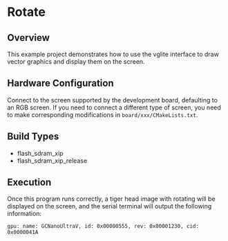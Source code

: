 # Rotate

## Overview

This example project demonstrates how to use the vglite interface to draw vector graphics and display them on the screen.

## Hardware Configuration

Connect to the screen supported by the development board, defaulting to an RGB screen. If you need to connect a different type of screen, you need to make corresponding modifications in `board/xxx/CMakeLists.txt`.

## Build Types

- flash_sdram_xip
- flash_sdram_xip_release

## Execution

Once this program runs correctly, a tiger head image with rotating will be displayed on the screen, and the serial terminal will output the following information:

```console
gpu: name: GCNanoUltraV, id: 0x00000555, rev: 0x00001230, cid: 0x0000041A
```